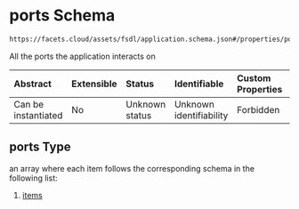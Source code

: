 # ports Schema

```txt
https://facets.cloud/assets/fsdl/application.schema.json#/properties/ports
```

All the ports the application interacts on

| Abstract            | Extensible | Status         | Identifiable            | Custom Properties | Additional Properties | Access Restrictions | Defined In                                                                        |
| :------------------ | :--------- | :------------- | :---------------------- | :---------------- | :-------------------- | :------------------ | :-------------------------------------------------------------------------------- |
| Can be instantiated | No         | Unknown status | Unknown identifiability | Forbidden         | Allowed               | none                | [application.schema.json*](../out/application.schema.json "open original schema") |

## ports Type

an array where each item follows the corresponding schema in the following list:

1.  [items](application-properties-ports-items-items.md "check type definition")
